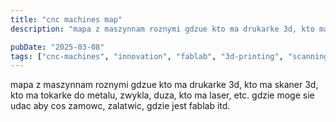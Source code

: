 ```yaml
---
title: "cnc machines map"
description: "mapa z maszynnam roznymi gdzue kto ma drukarke 3d, kto ma skaner 3d, kto ma tokarke do metalu, zwykla, duza, kto ma laser, etc. gdzie moge sie udac aby cos zamo..."

pubDate: "2025-03-08"
tags: ["cnc-machines", "innovation", "fablab", "3d-printing", "scanning", "metal-turning", "laser-cutting"]
---
```


mapa z maszynnam roznymi
gdzue kto ma drukarke 3d, kto ma skaner 3d, kto ma tokarke do metalu, zwykla, duza, kto ma laser, etc.
gdzie moge sie udac aby cos zamowc, zalatwic, gdzie jest fablab itd. 
